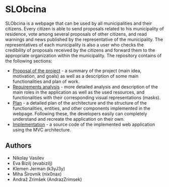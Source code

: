 # SLObcina

SLObcina is a webpage that can be used by all municipalities and their citizens. Every citizen is able to send proposals related to his municipality of residence, vote among several proposals of other citizens, and read warnings and news published by the representative of the municipality. The representatives of each municipality is also a user who checks the credibility of proposals received by the citizens and forward them to the appropriate organization within the municipality. The repository contains of the following sections:

* [Proposal of the project](docs/predlog-projekta/README.md) - a summary of the project (main idea, motivation, and goals) as well as a description of some main functionalities and plan of work.
* [Requirements analysis](docs/zajem-zahtev/README.md) - more detailed analysis and description of the main roles in the application as well as the used resources, and functionalities with their corresponding visual representations (masks).
* [Plan](docs/nacrt/README.md) - a detailed plan of the architecture and the structure of the functionalities, entities, and other components implemented in the webpage. Following these, the developers easily can completely understand and recreate the application on their own.
* [Implementation](src) - a source code of the implemented web application using the MVC architecture.

  
## Authors
* Nikolay Vasilev
* Eva Bizilj (evabizilj)
* Klemen Jerman (k3yJ3y)
* Miha Širovnik (nix0nax)
* Andraž Zrimšek (AndrazZrimsek)
